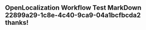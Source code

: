 <properties
ms.topic="hero-topic"
ms.test1="hero-topic"
ms.test2="test"/>


## OpenLocalization Workflow Test MarkDown 22899a29-1c8e-4c40-9ca9-04a1bcfbcda2 thanks!



<!--HONumber=Aug16_HO3-->


